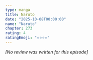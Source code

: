 ```yaml
---
type: manga
title: Naruto
date: "2025-10-08T00:00:00"
name: "Naruto"
chapter: 273
rating: 4
ratingEmoji: "⭐️⭐️⭐️⭐️"
---
```


_[No review was written for this episode]_
